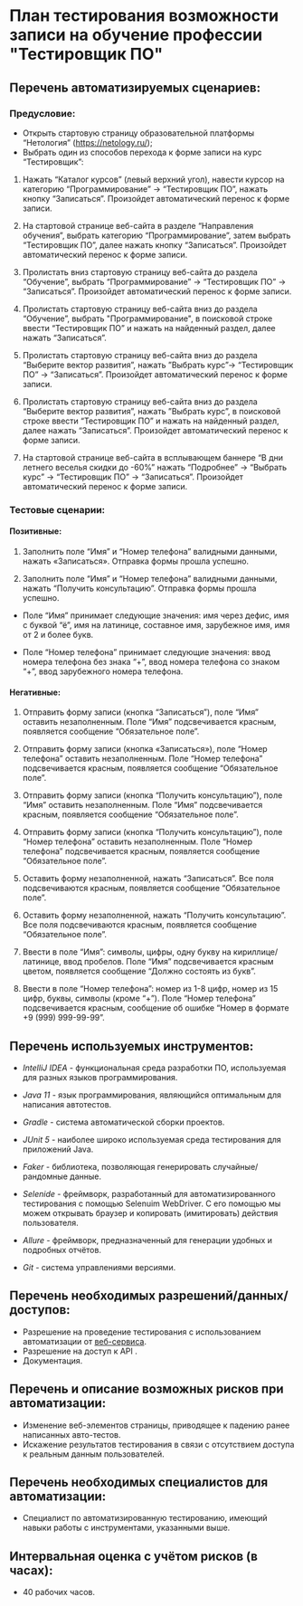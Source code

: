 # План тестирования возможности записи на обучение профессии "Тестировщик ПО"
 
## Перечень автоматизируемых сценариев: 

### Предусловие:

- Открыть стартовую страницу образовательной платформы “Нетология” (https://netology.ru/);
- Выбрать один из способов перехода к форме записи на курс “Тестировщик”:

1. Нажать “Каталог курсов” (левый верхний угол), навести курсор на категорию “Программирование” → “Тестировщик ПО”, нажать кнопку “Записаться”. Произойдет автоматический перенос к форме записи.

2. На стартовой странице веб-сайта в разделе “Направления обучения”, выбрать категорию “Программирование”, затем выбрать “Тестировщик ПО”, далее нажать кнопку “Записаться”. Произойдет автоматический перенос к форме записи.

3. Пролистать вниз стартовую страницу веб-сайта до раздела “Обучение”, выбрать “Программирование” → “Тестировщик ПО” → “Записаться”. Произойдет автоматический перенос к форме записи. 

4. Пролистать стартовую страницу веб-сайта вниз до раздела “Обучение”, выбрать "Программирование", в поисковой строке ввести “Тестировщик ПО” и нажать на найденный раздел, далее нажать “Записаться”.

5. Пролистать стартовую страницу веб-сайта вниз до раздела “Выберите вектор развития”, нажать ”Выбрать курс”→ “Тестировщик ПО” → “Записаться”. Произойдет автоматический перенос к форме записи.

6. Пролистать стартовую страницу веб-сайта вниз до раздела “Выберите вектор развития”, нажать ”Выбрать курс”, в поисковой строке ввести “Тестировщик ПО” и нажать на найденный раздел, далее нажать “Записаться”. Произойдет автоматический перенос к форме записи. 

7.  На стартовой странице веб-сайта в всплывающем баннере “В дни летнего веселья скидки до -60%” нажать “Подробнее” → “Выбрать курс” → “Тестировщик ПО” → “Записаться”. Произойдет автоматический перенос к форме записи. 


### Тестовые сценарии:
#### Позитивные:

1. Заполнить поле “Имя” и “Номер телефона” валидными данными, нажать «Записаться». Отправка формы прошла успешно.

2. Заполнить поле “Имя” и “Номер телефона” валидными данными, нажать  “Получить консультацию”. Отправка формы прошла успешно.

- Поле “Имя” принимает следующие значения: имя через дефис, имя с буквой “ё”, имя на латинице, составное имя, зарубежное имя, имя от 2 и более букв.

- Поле “Номер телефона” принимает следующие значения: ввод номера телефона без знака “+”, ввод номера телефона со знаком “+”, ввод зарубежного номера телефона.


#### Негативные: 

1. Отправить форму записи (кнопка “Записаться”), поле “Имя” оставить незаполненным. 
Поле “Имя” подсвечивается красным, появляется сообщение “Обязательное поле”.

2. Отправить форму записи (кнопка «Записаться»), поле “Номер телефона” оставить незаполненным. 
Поле “Номер телефона” подсвечивается красным, появляется сообщение “Обязательное поле”.

3. Отправить форму записи (кнопка “Получить консультацию”), 
поле “Имя” оставить незаполненным. 
Поле “Имя” подсвечивается красным, появляется сообщение “Обязательное поле”.

4. Отправить форму записи (кнопка “Получить консультацию”), поле “Номер телефона” оставить незаполненным. 
Поле “Номер телефона” подсвечивается красным, появляется сообщение “Обязательное поле”.

5. Оставить форму незаполненной, нажать “Записаться”.
Все поля подсвечиваются красным, появляется сообщение “Обязательное поле”.

6. Оставить форму незаполненной, нажать “Получить консультацию”.
Все поля подсвечиваются красным, появляется сообщение “Обязательное поле”.

7. Ввести в поле “Имя”: символы, цифры, одну букву на кириллице/латинице, ввод пробелов.
Поле “Имя” подсвечивается красным цветом, появляется сообщение “Должно состоять из букв”.

8. Ввести в поле “Номер телефона”: номер из 1-8 цифр, номер из 15 цифр, буквы, символы (кроме “+”).
Поле “Номер телефона” подсвечивается красным, сообщение об ошибке “Номер в формате +9 (999) 999-99-99”.

##  Перечень используемых инструментов: 
- *IntelliJ IDEA* - функциональная среда разработки ПО, используемая для разных языков программирования.

- *Java 11* - язык программирования, являющийся оптимальным для написания автотестов.
- *Gradle* - система автоматической сборки проектов.
- *JUnit 5* - наиболее широко используемая среда тестирования для приложений Java.
- *Faker* - библиотека, позволяющая генерировать случайные/рандомные данные.
- *Selenide* - фреймворк, разработанный для автоматизированного тестирования с помощью Selenuim WebDriver. С его помощью мы можем открывать браузер и копировать (имитировать) действия пользователя.
- *Allure* - фреймворк, предназначенный для генерации удобных и подробных отчётов.
- *Git* - система управлениями версиями.

## Перечень необходимых разрешений/данных/доступов: 
- Разрешение на проведение тестирования с использованием автоматизации от [веб-сервиса](https://netology.ru/).
- Разрешение на доступ к API .
- Документация.

## Перечень и описание возможных рисков при автоматизации:
- Изменение веб-элементов страницы, приводящее к падению ранее написанных авто-тестов.
- Искажение результатов тестирования в связи с отсутствием доступа к реальным данным пользователей.

## Перечень необходимых специалистов для автоматизации:
- Специалист по автоматизированную тестированию, имеющий навыки работы с инструментами, указанными выше.

## Интервальная оценка с учётом рисков (в часах): 
- 40 рабочих часов.
